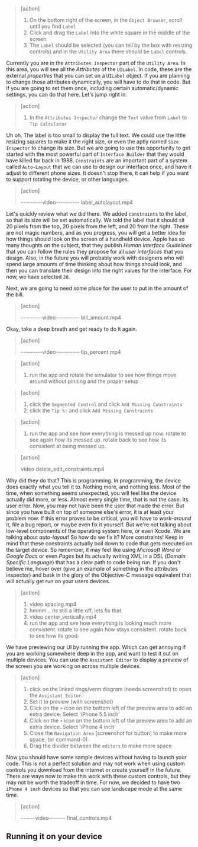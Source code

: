 
>[action]
>
>1. On the bottom right of the screen, in the `Object Browser`, scroll until you find `Label`
>1. Click and drag the `Label` into the white square in the middle of the screen.
>1. The `Label` should be selected (you can tell by the box with resizing controls) and in the `Utility Area` there should be `Label` controls.

Currently you are in the `Attributes Inspector` part of the `Utility Area`. In this area, you will see all the _Attributes_ of the `UILabel`. In code, these are the external _properties_ that you can set on a `UILabel` object. If you are planning to change those attributes dynamically, you will have to do that in code. But if you are going to set them once, including certain automatic/dynamic settings, you can do that here. Let's jump right in.

>[action]
>
>1. In the `Attributes Inspector` change the `Text` value from `Label` to `Tip Calculator`

Uh oh. The label is too small to display the full text. We could use the little resizing squares to make it the right size, or even the aptly named `Size Inspector` to change its size. But we are going to use this opportunity to get started with the most powerful part of `Interface Builder` that they would have killed for back in 1988. `Constraints` are an important part of a system called `Auto-Layout` that we can use to design our interface once, and have it adjust to different phone sizes. It doesn't stop there, it can help if you want to support rotating the device, or other languages.

>[action]
>
> ---------video---------- label_autolayout.mp4

Let's quickly review what we did there. We added `constraints` to the label, so that its size will be set automatically. We told the label that it should sit 20 pixels from the top, 20 pixels from the left, and 20 from the right. These are not magic numbers, and as you progress, you will get a better idea for how things should look on the screen of a handheld device. Apple has so many thoughts on the subject, that they publish _Human Interface Guidelines_ that you can follow the rules they propose for all _user interfaces_ that you design. Also, in the future you will probably work with designers who will spend large amounts of time thinking about how things should look, and then you can translate their design into the right values for the interface. For now, we have selected `20`.

Next, we are going to need some place for the user to put in the amount of the bill.

>[action]
>
>---------video---------- bill_amount.mp4

Okay, take a deep breath and get ready to do it again.

>[action]
>
>---------video---------- tip_percent.mp4


>[action]
>
>1. run the app and rotate the simulator to see how things move around without pinning and the proper setup


>[action]
>
>1. click the `Segmented Control` and click `Add Missing Constraints`
>1. click the `Tip %:` and click `Add Missing Constraints`


>[action]
>
>1. run the app and see how everything is messed up now. rotate to see again how its messed up. rotate back to see how its consistent at being messed up.


>[action]
>
> video delete_edit_constraints.mp4

Why did they do that? This is programming. In programming, the device does exactly what you tell it to. Nothing more, and nothing less. Most of the time, when something seems unexpected, you will feel like the device actually did more, or less. Almost every single time, that is not the case. Its user error. Now, you may not have been the user that made the error. But since you have built on top of someone else's error, it is at least your problem now. If this error proves to be critical, you will have to _work-around_ it, file a bug report, or maybe even fix it yourself. But we're not talking about low-level components of the operating system here, or even Xcode. We are talking about _auto-layout_! So how do we fix it? More constraints! Keep in mind that these constraints actually boil down to code that gets executed on the target device. So remember, it may feel like using _Microsoft Word_ or _Google Docs_ or even _Pages_ but its actually writing XML in a DSL (_Domain Specific Language_) that has a clear path to code being run. If you don't believe me, hover over (give an example of something in the attributes inspector) and bask in the glory of the Objective-C message equivalent that will actually get run on your users devices.

>[action]
>
>1. video spacing.mp4
>1. hmmm... its still a little off. lets fix that.
>1. video center_vertically.mp4
>1. run the app and see how everything is looking much more consistent. rotate to see again how stays consistent. rotate back to see how its good.

We have previewing our UI by running the app. Which can get annoying if you are working somewhere deep in the app, and want to test it out on multiple devices. You can use the `Assistant Editor` to display a preview of the screen you are working on across multiple devices.

>[action]
>
>1. click on the linked rings/venn diagram (needs screenshot) to open the `Assistant Editor`.
>1. Set it to preview (with screenshot)
>1. Click on the `+` icon on the bottom left of the preview area to add an extra device. Select 'iPhone 5.5 inch'
>1. Click on the `+` icon on the bottom left of the preview area to add an extra device. Select 'iPhone 4 inch'
>1. Close the `Navigation Area` [screenshot for button] to make more space. (or command-0)
>1. Drag the divider between the `editors` to make more space

Now you should have some sample devices without having to launch your code. This is not a perfect solution and may not work when using custom controls you download from the internet or create yourself in the future. There are ways now to make this work with these custom controls, but they may not be worth the tradeoff in time. For now, we decided to have two `iPhone 4 inch` devices so that you can see landscape mode at the same time.


>[action]
>
>------video------- final_controls.mp4

## Running it on your device

